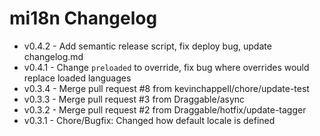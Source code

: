 # mi18n Changelog

- v0.4.2 - Add semantic release script, fix deploy bug, update changelog.md
- v0.4.1 - Change `preloaded` to override, fix bug where overrides would replace loaded languages
- v0.3.4 - Merge pull request #8 from kevinchappell/chore/update-test
- v0.3.3 - Merge pull request #3 from Draggable/async
- v0.3.2 - Merge pull request #2 from Draggable/hotfix/update-tagger
- v0.3.1 - Chore/Bugfix: Changed how default locale is defined
